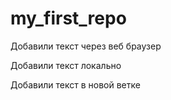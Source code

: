 ﻿# my_first_repo


Добавили текст через веб браузер

Добавили текст локально

Добавили текст в новой ветке
